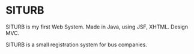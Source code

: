 # SITURB

SITURB is my first Web System. Made in Java, using JSF, XHTML. Design MVC.

SITURB is a small registration system for bus companies.
